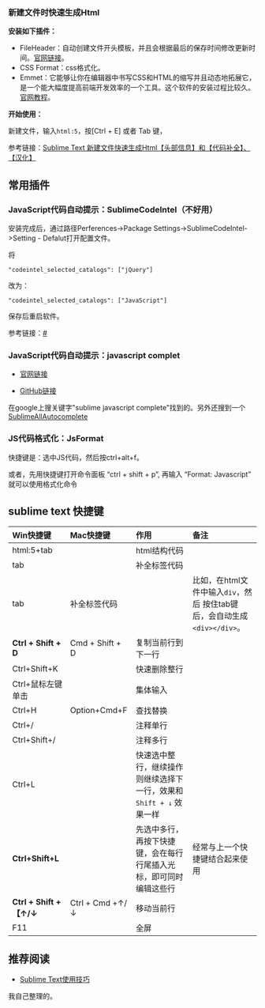 








### 新建文件时快速生成Html

**安装如下插件：**

- FileHeader：自动创建文件开头模板，并且会根据最后的保存时间修改更新时间。[官网链接](https://github.com/shiyanhui/FileHeader)。
- CSS Format：css格式化。
- Emmet：它能够让你在编辑器中书写CSS和HTML的缩写并且动态地拓展它，是一个能大幅度提高前端开发效率的一个工具。这个软件的安装过程比较久。[官网教程](http://docs.emmet.io/)。

**开始使用：**

新建文件，输入`html:5`，按[Ctrl + E] 或者 Tab 键，


参考链接：[Sublime Text 新建文件快速生成Html【头部信息】和【代码补全】、【汉化】](http://www.jianshu.com/p/f44e91bf9dfb)



## 常用插件

### JavaScript代码自动提示：SublimeCodeIntel（不好用）

安装完成后，通过路径Perferences->Package Settings->SublimeCodeIntel->Setting - Defalut打开配置文件。

将

```
"codeintel_selected_catalogs": ["jQuery"]

```

改为：

```
"codeintel_selected_catalogs": ["JavaScript"]
```

保存后重启软件。

参考链接：[#](http://blog.csdn.net/hehexiaoxia/article/details/54134756)


### JavaScript代码自动提示：javascript complet


- [官网链接](https://packagecontrol.io/packages/JavaScript%20Completions)

- [GitHub链接](https://github.com/pichillilorenzo/JavaScript-Completions)

在google上搜关键字"sublime javascript complete"找到的。另外还搜到一个[SublimeAllAutocomplete](https://github.com/alienhard/SublimeAllAutocomplete)


### JS代码格式化：JsFormat


快捷键是：选中JS代码，然后按ctrl+alt+f。

或者，先用快捷键打开命令面板 “ctrl + shift + p”, 再输入 “Format: Javascript” 就可以使用格式化命令




## sublime text 快捷键

| Win快捷键 | Mac快捷键 |作用 | 备注 |
|:-------------|:-------------|:-----|:-----|
|html:5+tab||html结构代码||
|tab||补全标签代码||
|tab|补全标签代码| |比如，在html文件中输入`div`，然后	按住tab键后，会自动生成`<div></div>`。||
|  **Ctrl + Shift + D** | Cmd + Shift + D|复制当前行到下一行  |   |
|  Ctrl+Shift+K ||  快速删除整行 |   |
|Ctrl+鼠标左键单击||集体输入||
|Ctrl+H|Option+Cmd+F|查找替换|||
| Ctrl+/  ||  注释单行 |   |
| Ctrl+Shift+/  || 注释多行  |   |
|Ctrl+L| | 快速选中整行，继续操作则继续选择下一行，效果和 `Shift + ↓` 效果一样| |
|**Ctrl+Shift+L**| | 先选中多行，再按下快捷键，会在每行行尾插入光标，即可同时编辑这些行| 经常与上一个快捷键结合起来使用 |
|**Ctrl + Shift +【↑/↓**| Ctrl + Cmd +↑/↓ | 移动当前行 | |
|F11||全屏||




## 推荐阅读


- [Sublime Text使用技巧](https://github.com/smyhvae/tools/blob/master/01-%E4%B8%AA%E4%BA%BA%E6%95%B4%E7%90%86/Sublime%20Text%E4%BD%BF%E7%94%A8%E6%8A%80%E5%B7%A7.md)

我自己整理的。



